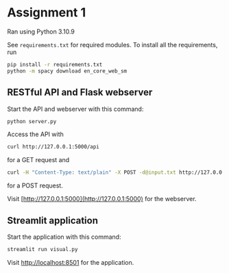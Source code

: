 # Assignment 1
Ran using Python 3.10.9

See `requirements.txt` for required modules. To install all the requirements, run

```sh
pip install -r requirements.txt
python -m spacy download en_core_web_sm
```

## RESTful API and Flask webserver
Start the API and webserver with this command:
```sh
python server.py
```

Access the API with
```sh
curl http://127.0.0.1:5000/api
```
for a GET request and

```sh
curl -H "Content-Type: text/plain" -X POST -d@input.txt http://127.0.0.1:5000/api
```
for a POST request.

Visit [http://127.0.0.1:5000](http://127.0.0.1:5000) for the webserver.

## Streamlit application
Start the application with this command:
```sh
streamlit run visual.py
```
Visit [http://localhost:8501](http://localhost:8501) for the application.

